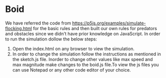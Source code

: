 # Boid

We have referred the code from https://p5js.org/examples/simulate-flocking.html for the basic rules and then built our own rules for predators and obstacles since we didn't have prior knowledge on JavaScript.
In order to run the simulation dollow the below steps:

1. Open the index.html on any browser to view the simulation.
2. In order to change the simulation follow the instructions as mentioned in the sketch.js file. Inorder to change other values like max speed and max magnitude 
make changes to the boid.js file.To view the js files you can use Notepad or any other code editor of your choice.
